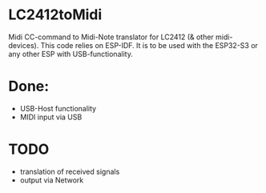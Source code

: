 # LC2412toMidi
 Midi CC-command to Midi-Note translator for LC2412 (& other midi-devices).
This code relies on ESP-IDF. It is to be used with the ESP32-S3 or any other ESP with USB-functionality.

# Done:
- USB-Host functionality
- MIDI input via USB

# TODO
- translation of received signals
- output via Network
